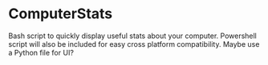 # ComputerStats
Bash script to quickly display useful stats about your computer. Powershell script will also be included for easy cross platform compatibility. Maybe use a Python file for UI?
